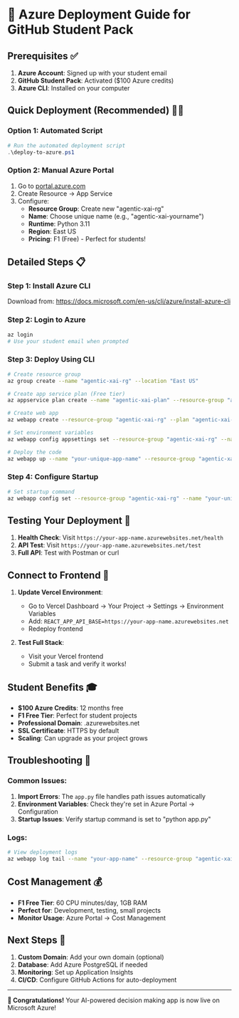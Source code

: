 # 🚀 Azure Deployment Guide for GitHub Student Pack

## Prerequisites ✅

1. **Azure Account**: Signed up with your student email
2. **GitHub Student Pack**: Activated ($100 Azure credits)
3. **Azure CLI**: Installed on your computer

## Quick Deployment (Recommended) 🏃‍♂️

### Option 1: Automated Script
```powershell
# Run the automated deployment script
.\deploy-to-azure.ps1
```

### Option 2: Manual Azure Portal
1. Go to [portal.azure.com](https://portal.azure.com)
2. Create Resource → App Service
3. Configure:
   - **Resource Group**: Create new "agentic-xai-rg"
   - **Name**: Choose unique name (e.g., "agentic-xai-yourname")
   - **Runtime**: Python 3.11
   - **Region**: East US
   - **Pricing**: F1 (Free) - Perfect for students!

## Detailed Steps 📋

### Step 1: Install Azure CLI
Download from: https://docs.microsoft.com/en-us/cli/azure/install-azure-cli

### Step 2: Login to Azure
```bash
az login
# Use your student email when prompted
```

### Step 3: Deploy Using CLI
```bash
# Create resource group
az group create --name "agentic-xai-rg" --location "East US"

# Create app service plan (Free tier)
az appservice plan create --name "agentic-xai-plan" --resource-group "agentic-xai-rg" --sku F1 --is-linux

# Create web app
az webapp create --resource-group "agentic-xai-rg" --plan "agentic-xai-plan" --name "your-unique-app-name" --runtime "PYTHON|3.11"

# Set environment variables
az webapp config appsettings set --resource-group "agentic-xai-rg" --name "your-unique-app-name" --settings GOOGLE_API_KEY="AIzaSyA2TmD3yc-yJrCafcVCcLUHVkvKreKrCU8"

# Deploy the code
az webapp up --name "your-unique-app-name" --resource-group "agentic-xai-rg"
```

### Step 4: Configure Startup
```bash
# Set startup command
az webapp config set --resource-group "agentic-xai-rg" --name "your-unique-app-name" --startup-file "python app.py"
```

## Testing Your Deployment 🧪

1. **Health Check**: Visit `https://your-app-name.azurewebsites.net/health`
2. **API Test**: Visit `https://your-app-name.azurewebsites.net/test`
3. **Full API**: Test with Postman or curl

## Connect to Frontend 🔗

1. **Update Vercel Environment**:
   - Go to Vercel Dashboard → Your Project → Settings → Environment Variables
   - Add: `REACT_APP_API_BASE=https://your-app-name.azurewebsites.net`
   - Redeploy frontend

2. **Test Full Stack**:
   - Visit your Vercel frontend
   - Submit a task and verify it works!

## Student Benefits 🎓

- **$100 Azure Credits**: 12 months free
- **F1 Free Tier**: Perfect for student projects
- **Professional Domain**: .azurewebsites.net
- **SSL Certificate**: HTTPS by default
- **Scaling**: Can upgrade as your project grows

## Troubleshooting 🔧

### Common Issues:
1. **Import Errors**: The `app.py` file handles path issues automatically
2. **Environment Variables**: Check they're set in Azure Portal → Configuration
3. **Startup Issues**: Verify startup command is set to "python app.py"

### Logs:
```bash
# View deployment logs
az webapp log tail --name "your-app-name" --resource-group "agentic-xai-rg"
```

## Cost Management 💰

- **F1 Free Tier**: 60 CPU minutes/day, 1GB RAM
- **Perfect for**: Development, testing, small projects
- **Monitor Usage**: Azure Portal → Cost Management

## Next Steps 🎯

1. **Custom Domain**: Add your own domain (optional)
2. **Database**: Add Azure PostgreSQL if needed
3. **Monitoring**: Set up Application Insights
4. **CI/CD**: Configure GitHub Actions for auto-deployment

---

**🎉 Congratulations!** Your AI-powered decision making app is now live on Microsoft Azure! 